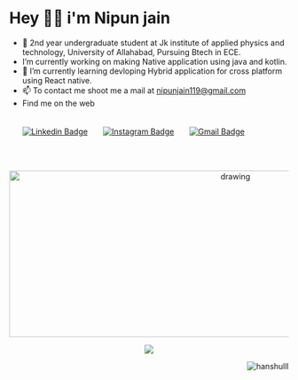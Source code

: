 # Hey 🙋‍♂️ i'm Nipun jain 
* 🔭  2nd year undergraduate student at Jk institute of applied physics and technology, University of Allahabad, Pursuing Btech in ECE.
* I’m currently working on making Native application using java and kotlin.
* 🌱  I’m currently learning devloping Hybrid application for cross platform using React native.
* 📫  To contact me shoot me a mail at nipunjain119@gmail.com
* Find me on the web  
<br></br>
      [![Linkedin Badge](https://img.shields.io/badge/-NipunJain-blue?style=flat-square&logo=Linkedin&logoColor=white&link=https://linkedin.com/in/nipun-jain-49b0521b8/)](https://linkedin.com/in/nipun-jain-49b0521b8/) &nbsp;&nbsp;&nbsp;&nbsp;&nbsp;
      [![Instagram Badge](https://img.shields.io/badge/-NipunJain-purple?style=flat-square&logo=instagram&logoColor=white&link=https://www.instagram.com/_nipun18/)](https://www.instagram.com/_nipun18/) &nbsp;&nbsp;&nbsp;&nbsp;&nbsp;
      [![Gmail Badge](https://img.shields.io/badge/-GMail-c14438?style=flat-square&logo=Gmail&logoColor=white&link=mailto:nipunjain119@gmail.com)](mailto:nipunjain119@gmail.com)
                
<br></br>
<p align="center"> <img src="https://activity-graph.herokuapp.com/graph?username=codenipun&theme=xcode" alt="drawing" width="800px" height="300px"/>
<p align="center"> <img src=https://github-readme-stats.vercel.app/api/?username=codenipun&show_icons=true&count_private=true&showicons=true />       
<p align="right"> <img src="https://komarev.com/ghpvc/?username=codenipun&label=visitors%20&color=129e00&style=plastic" alt="hanshulll" /> 
